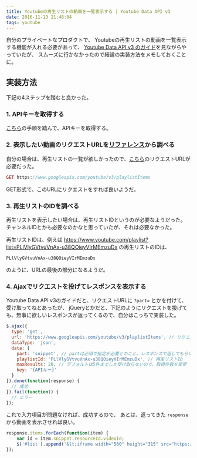 ```yaml
---
title: Youtubeの再生リストの動画を一覧表示する | Youtube Data API v3
date: 2016-11-13 21:48:04
tags: youtube
---
```


自分のプライベートなプロダクトで、
Youtubeの再生リストの動画を一覧表示する機能が入れる必要があって、
<a href="https://developers.google.com/youtube/v3/getting-started?hl=ja" target="_blank">Youtube Data API v3 のガイド</a>を見ながらやっていたが、
スムーズに行かなかったので結論の実装方法をメモしておくことに。

<h2><strong>実装方法</strong></h2>

下記の4ステップを踏むと良かった。

<h3><strong>1. APIキーを取得する</strong></h3>

<a href="https://developers.google.com/youtube/registering_an_application?hl=ja" target="_blank">こちら</a>の手順を踏んで、APIキーを取得する。

<h3><strong>2. 表示したい動画のリクエストURLを<a href="https://developers.google.com/youtube/v3/docs/?hl=ja" target="_blank">リファレンス</a>から調べる</strong></h3>

自分の場合は、再生リストの一覧が欲しかったので、<a href="https://developers.google.com/youtube/v3/docs/playlistItems/list?hl=ja" target="_blank">こちら</a>のリクエストURLが必要だった。

``` php
GET https://www.googleapis.com/youtube/v3/playlistItems
```

GET形式で、このURLにリクエストをすれば良いようだ。

<h3><strong>3. 再生リストのIDを調べる</strong></h3>

再生リストを表示したい場合は、再生リストIDというのが必要なようだった。
チャンネルIDとかも必要なのかなと思っていたが、それは必要なかった。

再生リストIDは、例えば
<a href="https://www.youtube.com/playlist?list=PLlVlyGVtvuVnAx-u38QOieyVIrMEmzuDx" target="_blank">https://www.youtube.com/playlist?list=PLlVlyGVtvuVnAx-u38QOieyVIrMEmzuDx</a>
の再生リストのIDは、

```
PLlVlyGVtvuVnAx-u38QOieyVIrMEmzuDx
```

のように、URLの最後の部分になるようだ。

<h3><strong>4. Ajaxでリクエストを投げてレスポンスを表示する</strong></h3>

Youtube Data API v3のガイドだと、リクエストURLに <code>?part=</code> とかを付けて、受け取ってねとあったが、
jQueryとかだと、下記のようにリクエストを投げても、無事に欲しいレスポンスが返ってくるので、自分はこっちで実装した。

``` js
$.ajax({
  type: 'get',
  url: 'https://www.googleapis.com/youtube/v3/playlistItems', // リクエストURL
  dataType: 'json',
  data: {
    part: 'snippet', // partは必須で指定が必要とのこと。レスポンスで返してもらいたいデータをカンマ区切りで指定する。snippetがあればとりあえず動画を再生するレスポンスが受け取れる。
    playlistId: 'PLlVlyGVtvuVnAx-u38QOieyVIrMEmzuDx', // 再生リストID
    maxResults: 20, // デフォルトは5件までしか受け取らないので、取得件数を変更
    key: '{APIキー}'
  }
}).done(function(response) {
  // 成功
}).fail(function() {
  // エラー
});
```

これで入力項目が問題なければ、成功するので、
あとは、返ってきた <code>response</code> から動画を表示させれば良い。

``` js
response.items.forEach(function(item) {
    var id = item.snippet.resourceId.videoId;
    $('#list').append('&lt;iframe width="560" height="315" src="https://www.youtube.com/embed/'+ id +'" frameborder="0" allowfullscreen&gt;&lt;/iframe&gt;');
});
```